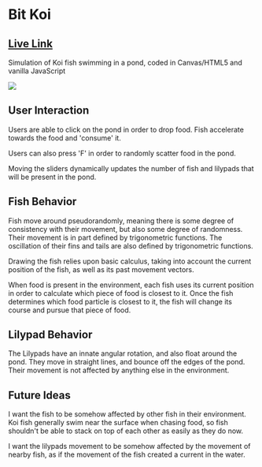 # Bit Koi

## [Live Link](https://tyler-chi.github.io/JSProject/)

Simulation of Koi fish swimming in a pond, coded in Canvas/HTML5 and vanilla JavaScript

![](https://github.com/Tyler-Chi/JSProject/blob/master/javascript_files/fishy3.gif)

## User Interaction

Users are able to click on the pond in order to drop food. Fish accelerate towards the food and 'consume' it.

Users can also press 'F' in order to randomly scatter food in the pond.

Moving the sliders dynamically updates the number of fish and lilypads that will be present in the pond.

## Fish Behavior

Fish move around pseudorandomly, meaning there is some degree of consistency with their movement, but also some degree of randomness. Their movement is in part defined by trigonometric functions. The oscillation of their fins and tails are also defined by trigonometric functions.

Drawing the fish relies upon basic calculus, taking into account the current position of the fish, as well as its past movement vectors.

When food is present in the environment, each fish uses its current position in order to calculate which piece of food is closest to it. Once the fish determines which food particle is closest to it, the fish will change its course and pursue that piece of food. 


## Lilypad Behavior

The Lilypads have an innate angular rotation, and also float around the pond. They move in straight lines, and bounce off the edges of the pond. Their movement is not affected by anything else in the environment.

## Future Ideas

I want the fish to be somehow affected by other fish in their environment. Koi fish generally swim near the surface when chasing food, so fish shouldn't be able to stack on top of each other as easily as they do now.

I want the lilypads movement to be somehow affected by the movement of nearby fish, as if the movement of the fish created a current in the water.